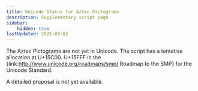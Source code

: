 ```yaml
---
title: Unicode Status for Aztec Pictograms
description: Supplementary script page
sidebar:
    hidden: true
lastUpdated: 2025-09-02
---
```


The Aztec Pictograms are not yet in Unicode. The script has a tentative allocation at U+15C00..U+15FFF in the {link:http://www.unicode.org/roadmaps/smp/ Roadmap to the SMP} for the Unicode Standard.

[comment]: # (end of intro)

[comment]: # (start of blocks)



[comment]: # (end of blocks)

[comment]: # (start of chars)



[comment]: # (end of chars)

[comment]: # (start of rest)

A detailed proposal is not yet available.
